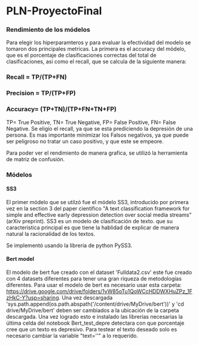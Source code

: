 # PLN-ProyectoFinal


### Rendimiento de los módelos 
Para elegir los hiperparamteros y para evaluar la efectividad del modelo se tomaron dos principales metricas. La primera es el accuracy del módelo, que es el porcentaje de clasificaciones correctas del total de clasificaciones, asi como el recall, que se calcula de la siguiente manera: 
### Recall = TP/(TP+FN)
### Precision = TP/(TP+FP)
### Accuracy= (TP+TN)/(TP+FN+TN+FP)
TP= True Positive, 
TN= True Negative,
FP= False Positive, 
FN= False Negative.
Se eligío el recall, ya que se esta prediciendo la depresión de una persona. Es mas importante minimizar los Falsos negativos, ya que puede ser peligroso no tratar un caso positivo, y que este se empeore.

Para poder ver el rendimiento de manera grafica, se utilizó la herramienta de matriz de confusión.

### Módelos
#### SS3
El primer módelo que se utilzó fue el módelo SS3, introducido por primera vez en la section 3 del paper cientifico "A text classification framework for simple and effective early depression detection over social media streams" (arXiv preprint). SS3 es un modelo de clasificación de texto. que su caracteristica principal es que tiene la hablidad de explicar de manera natural la racionalidad de los textos.

Se implementó usando la libreria de python PySS3.
#### Bert model
El modelo de bert fue creado con el dataset 'Fulldata2.csv' este fue creado con 4 datasets diferentes para tener una gran riqueza de metodologías diferentes. 
Para usar el modelo de bert es necesario usar esta carpeta: https://drive.google.com/drive/folders/1yW85oTu1QoWCcHDDWXHuZPz_1FzHkC-Y?usp=sharing.
Una vez descargada 'sys.path.append(os.path.abspath('/content/drive/MyDrive/bert'))' y 'cd drive/MyDrive/bert' deben ser cambiados a la ubicación de la carpeta descargada. Una vez logrado esto e instalado las librerías necesarias la última celda del notebook Bert_test_depre detectara con que porcentaje cree que un texto es depresivo. Para testear el texto deseado solo es necesario cambiar la variable "text=''" a lo requerido.

